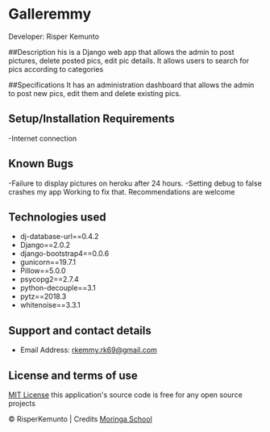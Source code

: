 # Galleremmy

Developer: Risper Kemunto

##Description
his is a Django web app that allows the admin to post pictures, delete posted pics, edit pic details.
It allows users to search for pics according to categories

##Specifications
It has an administration dashboard that allows the admin to post new pics, edit them and delete existing pics.

## Setup/Installation Requirements
-Internet connection

## Known Bugs
  -Failure to display pictures on heroku after 24 hours.
  -Setting debug to false crashes my app
Working to fix that. Recommendations are welcome

## Technologies used
 - dj-database-url==0.4.2
 - Django==2.0.2
 - django-bootstrap4==0.0.6
 - gunicorn==19.7.1
 - Pillow==5.0.0
 - psycopg2==2.7.4
 - python-decouple==3.1
 - pytz==2018.3
 - whitenoise==3.3.1

## Support and contact details
 - Email Address: rkemmy.rk69@gmail.com

## License and terms of use

[MIT License](license) this application's source code is free for any open source projects



 © RisperKemunto | Credits [Moringa School](https://moringaschool.com/)
